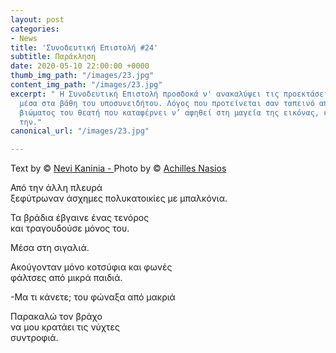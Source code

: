 ```yaml
---
layout: post
categories:
- News
title: 'Συνοδευτική Επιστολή #24'
subtitle: Παράκληση
date: 2020-05-10 22:00:00 +0000
thumb_img_path: "/images/23.jpg"
content_img_path: "/images/23.jpg"
excerpt: " Η Συνοδευτική Επιστολή προσδοκά ν' ανακαλύψει τις προεκτάσεις της εικόνας
  μέσα στα βάθη του υποσυνειδήτου. Λόγος που προτείνεται σαν ταπεινό απαύγασμα του
  βιώματος του θεατή που καταφέρνει ν’ αφηθεί στη μαγεία της εικόνας, επαναδημιουργώντας
  την."
canonical_url: "/images/23.jpg"

---
```

Text by © <a href="https://www.facebook.com/nevi.kaninia" target="blank">Nevi Kaninia - </a>Photo by © <a href="https://anikon.org/" target="blank">Achilles Nasios</a>

Από την άλλη πλευρά  
ξεφύτρωναν άσχημες πολυκατοικίες με μπαλκόνια.

Τα βράδια έβγαινε ένας τενόρος  
και τραγουδούσε μόνος του.

Μέσα στη σιγαλιά.

Ακούγονταν μόνο κοτσύφια και φωνές  
φάλτσες από μικρά παιδιά.

\-Μα τι κάνετε; του φώναξα από μακριά

Παρακαλώ τον βράχο  
να μου κρατάει τις νύχτες  
συντροφιά.